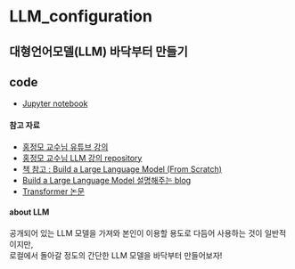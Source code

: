 # LLM_configuration

## 대형언어모델(LLM) 바닥부터 만들기

## code
- [Jupyter notebook](https://github.com/kh22cho/LLM_configuration/blob/main/LLM_practice.ipynb)

#### 참고 자료
- [홍정모 교수님 유튜브 강의](https://youtu.be/osv2csoHVAo)
- [홍정모 교수님 LLM 강의 repository](https://github.com/HongLabInc/HongLabLLM)
- [책 참고 : Build a Large Language Model (From Scratch)](https://github.com/rasbt/LLMs-from-scratch)
- [Build a Large Language Model 설명해주는 blog](https://wikidocs.net/book/15693)
- [Transformer 논문](https://arxiv.org/abs/1706.03762)

#### about LLM
공개되어 있는 LLM 모델을 가져와 본인이 이용할 용도로 다듬어 사용하는 것이 일반적이지만,   
로컬에서 돌아갈 정도의 간단한 LLM 모델을 바닥부터 만들어보자!   